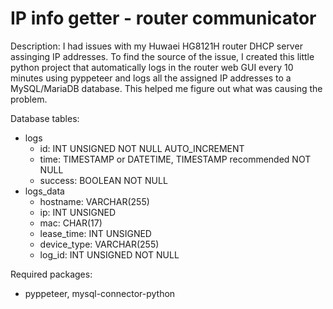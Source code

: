 # IP info getter - router communicator

Description:
I had issues with my Huwaei HG8121H	router DHCP server assinging IP addresses. 
To find the source of the issue, I created this little python project that 
automatically logs in the router web GUI every 10 minutes using pyppeteer and 
logs all the assigned IP addresses to a MySQL/MariaDB database. This helped me 
figure out what was causing the problem.

Database tables:
- logs
  - id: INT UNSIGNED NOT NULL AUTO_INCREMENT
  - time: TIMESTAMP or DATETIME, TIMESTAMP recommended NOT NULL
  - success: BOOLEAN NOT NULL
- logs_data
  - hostname: VARCHAR(255)
  - ip: INT UNSIGNED
  - mac: CHAR(17)
  - lease_time: INT UNSIGNED
  - device_type: VARCHAR(255)
  - log_id: INT UNSIGNED NOT NULL

Required packages:
- pyppeteer, mysql-connector-python
